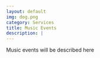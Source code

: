 ```yaml
---
layout: default
img: dog.png
category: Services
title: Music Events 
description: |
---
```

Music events will be described here
